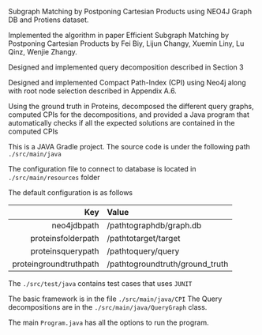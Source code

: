 Subgraph Matching by Postponing Cartesian Products using NEO4J Graph DB and Protiens dataset.

Implemented the algorithm in paper Efficient Subgraph Matching by Postponing Cartesian Products by Fei Biy, Lijun Changy, Xuemin Liny, Lu Qinz, Wenjie Zhangy.


Designed and implemented query decomposition described in Section 3

Designed and implemented Compact Path-Index (CPI) using Neo4j along with root node selection described in Appendix A.6.

Using the ground truth in Proteins, decomposed the different query graphs, computed CPIs for the decompositions, and provided a Java program that automatically checks if all the expected solutions are contained in the computed CPIs



This is a JAVA Gradle project.
The source code is under the following path
`./src/main/java`

The configuration file to connect to database is located in `./src/main/resources` folder

The default configuration is as follows

| Key         | Value       |
| -----------: |:---------------|
| neo4jdbpath | /pathtographdb/graph.db   |
|  proteinsfolderpath | /pathtotarget/target |
| proteinsquerypath | /pathtoquery/query        |
|proteingroundtruthpath |/pathtogroundtruth/ground_truth |


The `./src/test/java` contains test cases that uses `JUNIT`

The basic framework is in the file `./src/main/java/CPI`
The Query decompositions are in the `./src/main/java/QueryGraph` class.

The main `Program.java` has all the options to run the program.
